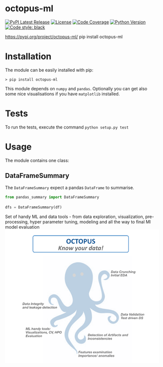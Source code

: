 # octopus-ml
 
[![PyPI Latest Release](https://img.shields.io/pypi/v/octopus-ml.svg)](https://pypi.org/project/octopus-ml/)
[![License](https://img.shields.io/pypi/l/octopus-ml.svg)](https://github.com/gershonc//octopus-ml/blob/master/LICENSE)
[![Code Coverage](https://codecov.io/gh/pandas-profiling/octopus-ml/branch/master/graph/badge.svg?token=gMptB4YUnF)](https://codecov.io/gh/octopus/octopus)
[![Python Version](https://img.shields.io/pypi/pyversions/pandas-profiling)](https://pypi.org/project/octopus-ml/)
[![Code style: black](https://img.shields.io/badge/code%20style-black-000000.svg)](https://github.com/python/black)

https://pypi.org/project/octopus-ml/
pip install octopus-ml


# Installation
The module can be easily installed with pip:

```conslole
> pip install octopus-ml
```

This module depends on `numpy` and `pandas`. Optionally you can get also some nice visualisations if you have `matplotlib` installed.

# Tests
To run the tests, execute the command `python setup.py test`

# Usage
The module contains one class:

## DataFrameSummary

The `DataFrameSummary` expect a pandas `DataFrame` to summarise.

```python
from pandas_summary import DataFrameSummary

dfs = DataFrameSummary(df)
```

Set of handy ML and data tools - from data exploration, visualization, pre-processing, hyper parameter tuning, modeling and all the way to final Ml model evaluation 
![Image](/images/octopus_know_your_data.png)
